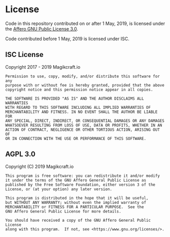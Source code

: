 # License

Code in this repository contributed on or after 1 May, 2019, is licensed under the [Affero GNU Public License 3.0](https://www.gnu.org/licenses/agpl-3.0.en.html).

Code contributed before 1 May, 2019 is licensed under ISC.


## ISC License

Copyright 2017 - 2019 Magikcraft.io

    Permission to use, copy, modify, and/or distribute this software for any 
    purpose with or without fee is hereby granted, provided that the above 
    copyright notice and this permission notice appear in all copies.

    THE SOFTWARE IS PROVIDED "AS IS" AND THE AUTHOR DISCLAIMS ALL WARRANTIES 
    WITH REGARD TO THIS SOFTWARE INCLUDING ALL IMPLIED WARRANTIES OF 
    MERCHANTABILITY AND FITNESS. IN NO EVENT SHALL THE AUTHOR BE LIABLE FOR 
    ANY SPECIAL, DIRECT, INDIRECT, OR CONSEQUENTIAL DAMAGES OR ANY DAMAGES 
    WHATSOEVER RESULTING FROM LOSS OF USE, DATA OR PROFITS, WHETHER IN AN 
    ACTION OF CONTRACT, NEGLIGENCE OR OTHER TORTIOUS ACTION, ARISING OUT OF 
    OR IN CONNECTION WITH THE USE OR PERFORMANCE OF THIS SOFTWARE.

## AGPL 3.0

Copyright (C) 2019  Magikcraft.io

    This program is free software: you can redistribute it and/or modify
    it under the terms of the GNU Affero General Public License as
    published by the Free Software Foundation, either version 3 of the
    License, or (at your option) any later version.

    This program is distributed in the hope that it will be useful,
    but WITHOUT ANY WARRANTY; without even the implied warranty of
    MERCHANTABILITY or FITNESS FOR A PARTICULAR PURPOSE.  See the
    GNU Affero General Public License for more details.

    You should have received a copy of the GNU Affero General Public License
    along with this program.  If not, see <https://www.gnu.org/licenses/>.
